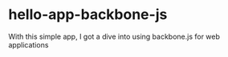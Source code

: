 # hello-app-backbone-js

With this simple app, I got a dive into using backbone.js for web applications
